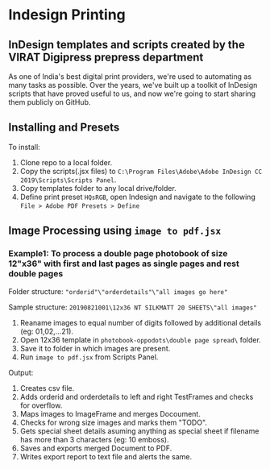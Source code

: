 # Indesign Printing
## InDesign templates and scripts created by the VIRAT Digipress prepress department 

As one of India's best digital print providers, we're used to automating as many tasks as possible. Over the years, we've built up a toolkit of InDesign scripts that have proved useful to us, and now we're going to start sharing them publicly on GitHub.

## Installing and Presets

To install:
1. Clone repo to a local folder.
2. Copy the scripts(.jsx files) to `C:\Program Files\Adobe\Adobe InDesign CC 2019\Scripts\Scripts Panel`.
3. Copy templates folder to any local drive/folder.
4. Define print preset `HQsRGB`, open Indesign and navigate to the following 
    `File > Adobe PDF Presets > Define` 
    
## Image Processing using `image to pdf.jsx`

### Example1: To process a double page photobook of size 12"x36" with first and last pages as single pages and rest double pages

Folder structure: `"orderid"\"orderdetails"\"all images go here"`

Sample structure: `20190821001\12x36 NT SILKMATT 20 SHEETS\"all images"`

1. Reaname images to equal number of digits followed by additional details (eg: 01,02,...21). 
2. Open 12x36 template in `photobook-oppodots\double page spread\` folder.
3. Save it to folder in which images are present.
4. Run `image to pdf.jsx` from Scripts Panel.

Output:

1. Creates csv file.
2. Adds orderid and orderdetails to left and right TestFrames and checks for overflow.
3. Maps images to ImageFrame and merges Docoument.
4. Checks for wrong size images and marks them "TODO".
5. Gets special sheet details asuming anything as special sheet if filename has more than 3 characters (eg: 10 emboss).
6. Saves and exports merged Document to PDF.
7. Writes export report to text file and alerts the same.
